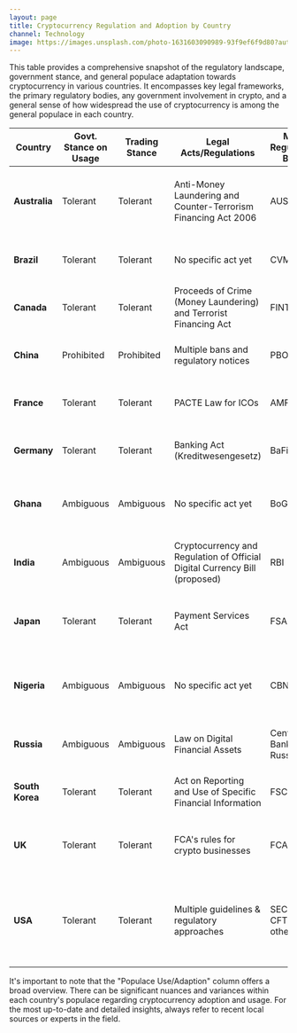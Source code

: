 ```yaml
---
layout: page
title: Cryptocurrency Regulation and Adoption by Country
channel: Technology
image: https://images.unsplash.com/photo-1631603090989-93f9ef6f9d80?auto=format&fit=crop&q=80&w=2072&ixlib=rb-4.0.3&ixid=M3wxMjA3fDB8MHxwaG90by1wYWdlfHx8fGVufDB8fHx8fA%3D%3D
---
```


This table provides a comprehensive snapshot of the regulatory landscape, government stance, and general populace adaptation towards cryptocurrency in various countries. It encompasses key legal frameworks, the primary regulatory bodies, any government involvement in crypto, and a general sense of how widespread the use of cryptocurrency is among the general populace in each country.

| Country       | Govt. Stance on Usage | Trading Stance | Legal Acts/Regulations | Main Regulatory Body | Govt. Use of Crypto | Populace Use/Adaption | Other Comments |
|---------------|-----------------------|----------------|------------------------|----------------------|---------------------|-----------------------|----------------|
| **Australia** | Tolerant              | Tolerant       | Anti-Money Laundering and Counter-Terrorism Financing Act 2006 | AUSTRAC | No | Growing adoption, especially among younger generations | Crypto seen as property for tax |
| **Brazil**    | Tolerant              | Tolerant       | No specific act yet | CVM | No | Growing rapidly, high interest in Bitcoin | Growing market; light regulation |
| **Canada**    | Tolerant              | Tolerant       | Proceeds of Crime (Money Laundering) and Terrorist Financing Act | FINTRAC | No | Increased interest and investment in crypto | Active in crypto regulations |
| **China**     | Prohibited            | Prohibited     | Multiple bans and regulatory notices | PBOC | No | Despite bans, underground interest remains | Banned crypto trading & ICOs |
| **France**    | Tolerant              | Tolerant       | PACTE Law for ICOs | AMF | No | Growing adoption, especially in urban areas | Active in blockchain tech |
| **Germany**   | Tolerant              | Tolerant       | Banking Act (Kreditwesengesetz) | BaFin | No | Widespread acceptance and investment | Crypto as private money |
| **Ghana**     | Ambiguous             | Ambiguous      | No specific act yet | BoG | Exploring CBDC | Growing interest among the youth | Exploring CBDC; warned against crypto |
| **India**     | Ambiguous             | Ambiguous      | Cryptocurrency and Regulation of Official Digital Currency Bill (proposed) | RBI | No | Growing adoption despite regulatory uncertainties | Fluctuating stance on crypto |
| **Japan**     | Tolerant              | Tolerant       | Payment Services Act | FSA | No | High adoption, several retailers accept crypto | Licensed crypto exchanges |
| **Nigeria**   | Ambiguous             | Ambiguous      | No specific act yet | CBN | No | High adoption, especially for remittances and P2P trading | P2P trades thrive despite bank restrictions |
| **Russia**    | Ambiguous             | Ambiguous      | Law on Digital Financial Assets | Central Bank of Russia | No | Varied, but younger demographics show interest | Legal to own; not for payments |
| **South Korea** | Tolerant           | Tolerant       | Act on Reporting and Use of Specific Financial Information | FSC | No | High adoption, especially among youth | Introduced crypto tax |
| **UK**        | Tolerant              | Tolerant       | FCA's rules for crypto businesses | FCA | No | Growing adoption and investment, particularly in urban centers | Banned crypto-based derivatives for retail |
| **USA**       | Tolerant              | Tolerant       | Multiple guidelines & regulatory approaches | SEC, CFTC, and others | No | High adoption, with many investing and some using for transactions | SEC active in regulating ICOs; states have varied regulations |

It's important to note that the "Populace Use/Adaption" column offers a broad overview. There can be significant nuances and variances within each country's populace regarding cryptocurrency adoption and usage. For the most up-to-date and detailed insights, always refer to recent local sources or experts in the field.
